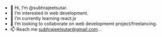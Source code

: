- 👋 Hi, I’m @subhrajeetsutar.
- 👀 I’m interested in web development.
- 🌱 I’m currently learning react.js 
- 💞️ I’m looking to collaborate on web developmemt project/freelancing.
- 📫 Reach me subhrajeetsutar@gmail.com...

<!---
subhrajeetsutar/subhrajeetsutar is a ✨ special ✨ repository because its `README.md` (this file) appears on your GitHub profile.
You can click the Preview link to take a look at your changes.
--->
